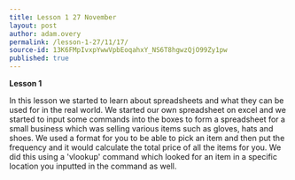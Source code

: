```yaml
---
title: Lesson 1 27 November
layout: post
author: adam.overy
permalink: /lesson-1-27/11/17/
source-id: 13K6FMpIvxpYwwVpbEoqahxY_NS6T8hgwzQjO99Zy1pw
published: true
---
```

**Lesson 1**

In this lesson we started to learn about spreadsheets and what they can be used for in the real world. We started our own spreadsheet on excel and we started to input some commands into the boxes to form a spreadsheet for a small business which was selling various items such as gloves, hats and shoes. We used a format for you to be able to pick an item and then put the frequency and it would calculate the total price of all the items for you. We did this using a 'vlookup' command which looked for an item in a specific location you inputted in the command as well.


